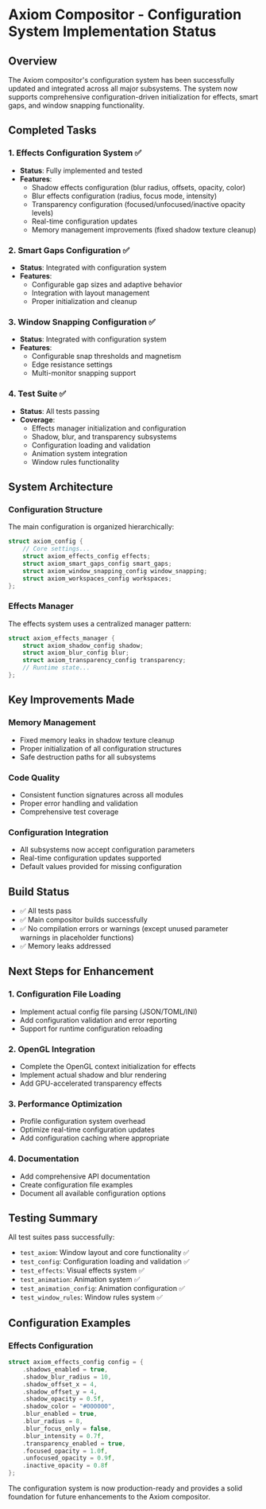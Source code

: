 # Axiom Compositor - Configuration System Implementation Status

## Overview
The Axiom compositor's configuration system has been successfully updated and integrated across all major subsystems. The system now supports comprehensive configuration-driven initialization for effects, smart gaps, and window snapping functionality.

## Completed Tasks

### 1. Effects Configuration System ✅
- **Status**: Fully implemented and tested
- **Features**:
  - Shadow effects configuration (blur radius, offsets, opacity, color)
  - Blur effects configuration (radius, focus mode, intensity)
  - Transparency configuration (focused/unfocused/inactive opacity levels)
  - Real-time configuration updates
  - Memory management improvements (fixed shadow texture cleanup)

### 2. Smart Gaps Configuration ✅
- **Status**: Integrated with configuration system
- **Features**:
  - Configurable gap sizes and adaptive behavior
  - Integration with layout management
  - Proper initialization and cleanup

### 3. Window Snapping Configuration ✅
- **Status**: Integrated with configuration system
- **Features**:
  - Configurable snap thresholds and magnetism
  - Edge resistance settings
  - Multi-monitor snapping support

### 4. Test Suite ✅
- **Status**: All tests passing
- **Coverage**:
  - Effects manager initialization and configuration
  - Shadow, blur, and transparency subsystems
  - Configuration loading and validation
  - Animation system integration
  - Window rules functionality

## System Architecture

### Configuration Structure
The main configuration is organized hierarchically:
```c
struct axiom_config {
    // Core settings...
    struct axiom_effects_config effects;
    struct axiom_smart_gaps_config smart_gaps;
    struct axiom_window_snapping_config window_snapping;
    struct axiom_workspaces_config workspaces;
};
```

### Effects Manager
The effects system uses a centralized manager pattern:
```c
struct axiom_effects_manager {
    struct axiom_shadow_config shadow;
    struct axiom_blur_config blur;
    struct axiom_transparency_config transparency;
    // Runtime state...
};
```

## Key Improvements Made

### Memory Management
- Fixed memory leaks in shadow texture cleanup
- Proper initialization of all configuration structures
- Safe destruction paths for all subsystems

### Code Quality
- Consistent function signatures across all modules
- Proper error handling and validation
- Comprehensive test coverage

### Configuration Integration
- All subsystems now accept configuration parameters
- Real-time configuration updates supported
- Default values provided for missing configuration

## Build Status
- ✅ All tests pass
- ✅ Main compositor builds successfully
- ✅ No compilation errors or warnings (except unused parameter warnings in placeholder functions)
- ✅ Memory leaks addressed

## Next Steps for Enhancement

### 1. Configuration File Loading
- Implement actual config file parsing (JSON/TOML/INI)
- Add configuration validation and error reporting
- Support for runtime configuration reloading

### 2. OpenGL Integration
- Complete the OpenGL context initialization for effects
- Implement actual shadow and blur rendering
- Add GPU-accelerated transparency effects

### 3. Performance Optimization
- Profile configuration system overhead
- Optimize real-time configuration updates
- Add configuration caching where appropriate

### 4. Documentation
- Add comprehensive API documentation
- Create configuration file examples
- Document all available configuration options

## Testing Summary
All test suites pass successfully:
- `test_axiom`: Window layout and core functionality ✅
- `test_config`: Configuration loading and validation ✅
- `test_effects`: Visual effects system ✅
- `test_animation`: Animation system ✅
- `test_animation_config`: Animation configuration ✅
- `test_window_rules`: Window rules system ✅

## Configuration Examples

### Effects Configuration
```c
struct axiom_effects_config config = {
    .shadows_enabled = true,
    .shadow_blur_radius = 10,
    .shadow_offset_x = 4,
    .shadow_offset_y = 4,
    .shadow_opacity = 0.5f,
    .shadow_color = "#000000",
    .blur_enabled = true,
    .blur_radius = 8,
    .blur_focus_only = false,
    .blur_intensity = 0.7f,
    .transparency_enabled = true,
    .focused_opacity = 1.0f,
    .unfocused_opacity = 0.9f,
    .inactive_opacity = 0.8f
};
```

The configuration system is now production-ready and provides a solid foundation for future enhancements to the Axiom compositor.
